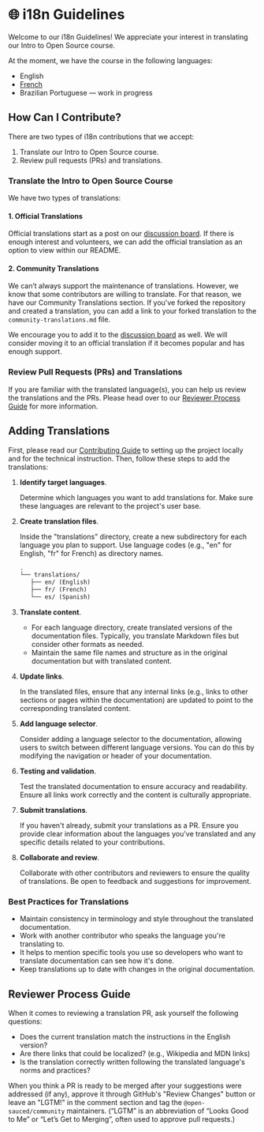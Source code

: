 # 🌐 i18n Guidelines

Welcome to our i18n Guidelines! We appreciate your interest in translating our Intro to Open Source course.

At the moment, we have the course in the following languages:

- English
- [French](https://intro.opensauced.pizza/#/translations/fr/README)
- Brazilian Portuguese — work in progress

## How Can I Contribute?

There are two types of i18n contributions that we accept:

1. Translate our Intro to Open Source course.
2. Review pull requests (PRs) and translations.

### Translate the Intro to Open Source Course

We have two types of translations:

#### 1. Official Translations

Official translations start as a post on our [discussion board](https://github.com/open-sauced/intro/discussions). If there is enough interest and volunteers, we can add the official translation as an option to view within our README.

#### 2. Community Translations

We can’t always support the maintenance of translations. However, we know that some contributors are willing to translate. For that reason, we have our Community Translations section. If you've forked the repository and created a translation, you can add a link to your forked translation to the `community-translations.md` file.

We encourage you to add it to the [discussion board](https://github.com/open-sauced/intro/discussions) as well. We will consider moving it to an official translation if it becomes popular and has enough support.

### Review Pull Requests (PRs) and Translations

If you are familiar with the translated language(s), you can help us review the translations and the PRs. Please head over to our [Reviewer Process Guide](#reviewer-process-guide) for more information.

## Adding Translations

First, please read our [Contributing Guide](CONTRIBUTING.md) to setting up the project locally and for the technical instruction. Then, follow these steps to add the translations:

1. **Identify target languages**.

   Determine which languages you want to add translations for. Make sure these languages are relevant to the project's user base.

2. **Create translation files**.

   Inside the "translations" directory, create a new subdirectory for each language you plan to support. Use language codes (e.g., "en" for English, "fr" for French) as directory names.

   ```markdown
   .
   └── translations/
      ├── en/ (English)
      ├── fr/ (French)
      └── es/ (Spanish)
   ```

3. **Translate content**.

   - For each language directory, create translated versions of the documentation files. Typically, you translate Markdown files but consider other formats as needed.
   - Maintain the same file names and structure as in the original documentation but with translated content.

4. **Update links**.

   In the translated files, ensure that any internal links (e.g., links to other sections or pages within the documentation) are updated to point to the corresponding translated content.

5. **Add language selector**.

   Consider adding a language selector to the documentation, allowing users to switch between different language versions. You can do this by modifying the navigation or header of your documentation.

6. **Testing and validation**.

   Test the translated documentation to ensure accuracy and readability. Ensure all links work correctly and the content is culturally appropriate.

7. **Submit translations**.

   If you haven't already, submit your translations as a PR. Ensure you provide clear information about the languages you've translated and any specific details related to your contributions.

8. **Collaborate and review**.

   Collaborate with other contributors and reviewers to ensure the quality of translations. Be open to feedback and suggestions for improvement.

### Best Practices for Translations

- Maintain consistency in terminology and style throughout the translated documentation.
- Work with another contributor who speaks the language you're translating to.
- It helps to mention specific tools you use so developers who want to translate documentation can see how it's done.
- Keep translations up to date with changes in the original documentation.

## Reviewer Process Guide

When it comes to reviewing a translation PR, ask yourself the following questions:

- Does the current translation match the instructions in the English version?
- Are there links that could be localized? (e.g., Wikipedia and MDN links)
- Is the translation correctly written following the translated language's norms and practices?

When you think a PR is ready to be merged after your suggestions were addressed (if any), approve it through GitHub's "Review Changes" button or leave an "LGTM!" in the comment section and tag the `@open-sauced/community` maintainers. (“LGTM” is an abbreviation of “Looks Good to Me” or “Let’s Get to Merging”, often used to approve pull requests.)
